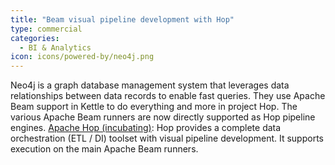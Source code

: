 ```yaml
---
title: "Beam visual pipeline development with Hop"
type: commercial
categories:
  - BI & Analytics
icon: icons/powered-by/neo4j.png
---
```

<!--
Licensed under the Apache License, Version 2.0 (the "License");
you may not use this file except in compliance with the License.
You may obtain a copy of the License at

http://www.apache.org/licenses/LICENSE-2.0

Unless required by applicable law or agreed to in writing, software
distributed under the License is distributed on an "AS IS" BASIS,
WITHOUT WARRANTIES OR CONDITIONS OF ANY KIND, either express or implied.
See the License for the specific language governing permissions and
limitations under the License.
-->

Neo4j is a graph database management system that leverages data relationships between data records to enable fast queries. They use Apache Beam support in Kettle to do everything and more in project Hop. The various Apache Beam runners are now directly supported as Hop pipeline engines.
[Apache Hop (incubating)](http://hop.apache.org):  Hop provides a complete data orchestration (ETL / DI) toolset with visual pipeline development.  It supports execution on the main Apache Beam runners.
